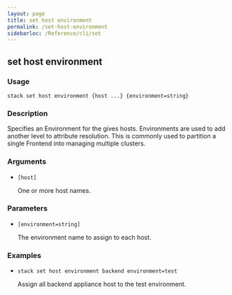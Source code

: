 ```yaml
---
layout: page
title: set host environment
permalink: /set-host-environment
sidebarloc: /Reference/cli/set
---
```


## set host environment

### Usage

`stack set host environment {host ...} {environment=string}`

### Description

Specifies an Environment for the gives hosts.  Environments are
        used to add another level to attribute resolution.  This is commonly
        used to partition a single Frontend into managing multiple clusters.

### Arguments

* `[host]`

   One or more host names.


### Parameters
* `[environment=string]`

   The environment name to assign to each host.

### Examples

* `stack set host environment backend environment=test`

   Assign all backend appliance host to the test environment.



